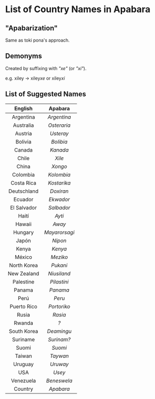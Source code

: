 # List of Country Names in Apabara

## "Apabarization"

Same as toki pona's approach.

## Demonyms

Created by suffixing with *"xe"* (or *"xi"*).

e.g. xiley -> xiley*xe* or xiley*xi*

## List of Suggested Names

| **English** |  **Apabara**  |
|:-----------:|:-------------:|
| Argentina   | *Argentina*   |
| Australia   | *Osteraria*   |
| Austria     | *Usteray*     |
| Bolivia     | *Bolibia*     |
| Canada      | *Kanada*      |
| Chile       | *Xile*        |
| China       | *Xongo*       |
| Colombia    | *Kolombia*    |
| Costa Rica  | *Kostarika*   |
| Deutschland | *Doxiran*     |
| Ecuador     | *Ekwador*     |
| El Salvador | *Salbador*    |
| Haití       | *Ayti*        |
| Hawaii      | *Away*        |
| Hungary     | *Mayarorsagi* |
| Japón       | *Nipon*       |
| Kenya       | *Kenya*       |
| México      | *Meziko*      |
| North Korea | *Pukani*      |
| New Zealand | *Niusiland*   |
| Palestine   | *Pilastini*   |
| Panama      | *Panama*      |
| Perú        | *Peru*        |
| Puerto Rico | *Portoriko*   |
| Rusia       | *Rasia*       |
| Rwanda      | *?*           |
| South Korea | *Deamingu*    |
| Suriname    | *Surinam?*    |
| Suomi       | *Suomi*       |
| Taiwan      | *Taywan*      |
| Uruguay     | *Uruway*      |
| USA         | *Usey*        |
| Venezuela   | *Beneswela*   |
| Country     | *Apabara*     |
